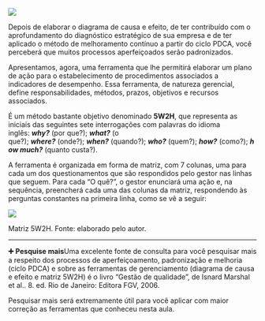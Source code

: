 [![](https://ampli-images.s3.amazonaws.com/production/c937d712-680b-41c7-a398-7093bfc0847d/original)](https://ampli-images.s3.amazonaws.com/production/c937d712-680b-41c7-a398-7093bfc0847d/original)

Depois de elaborar o diagrama de causa e efeito, de ter contribuído com o aprofundamento do diagnóstico estratégico de sua empresa e de ter aplicado o método de melhoramento contínuo a partir do ciclo PDCA, você perceberá que muitos processos aperfeiçoados serão padronizados.

Apresentamos, agora, uma ferramenta que lhe permitirá elaborar um plano de ação para o estabelecimento de procedimentos associados a indicadores de desempenho. Essa ferramenta, de natureza gerencial, define responsabilidades, métodos, prazos, objetivos e recursos associados.

É um método bastante objetivo denominado **5W2H**, que representa as iniciais das seguintes sete interrogações com palavras do idioma inglês: _**why?**_ (por que?); _**what?**_ (o que?); _**where?**_ (onde?); _**when?**_ (quando?); _**who?**_ (quem?); _**how?**_ (como?); _**how much?**_ (quanto custa?).

A ferramenta é organizada em forma de matriz, com 7 colunas, uma para cada um dos questionamentos que são respondidos pelo gestor nas linhas que seguem. Para cada “O quê?”, o gestor enunciará uma ação e, na sequência, preencherá cada uma das colunas da matriz, respondendo às perguntas constantes na primeira linha, como se vê a seguir:

[![](https://ampli-images.s3.amazonaws.com/production/8ba30506-9f7d-4f6c-8b8f-4c26b589ea43/original)](https://ampli-images.s3.amazonaws.com/production/8ba30506-9f7d-4f6c-8b8f-4c26b589ea43/original)

Matriz 5W2H. Fonte: elaborado pelo autor.

______

**➕** **Pesquise mais**Uma excelente fonte de consulta para você pesquisar mais a respeito dos processos de aperfeiçoamento, padronização e melhoria (ciclo PDCA) e sobre as ferramentas de gerenciamento (diagrama de causa e efeito e matriz 5W2H) é o livro “Gestão de qualidade”, de Isnard Marshal et al.. 8. ed. Rio de Janeiro: Editora FGV, 2006.

Pesquisar mais será extremamente útil para você aplicar com maior correção as ferramentas que conheceu nesta aula.